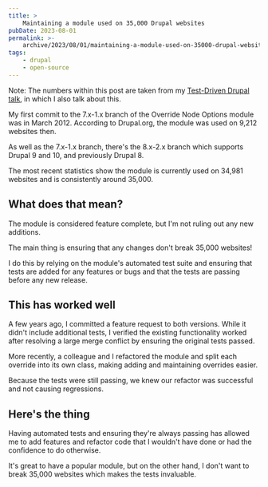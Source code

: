 ```yaml
---
title: >
    Maintaining a module used on 35,000 Drupal websites
pubDate: 2023-08-01
permalink: >-
    archive/2023/08/01/maintaining-a-module-used-on-35000-drupal-websites
tags:
    - drupal
    - open-source
---
```


Note: The numbers within this post are taken from my [Test-Driven Drupal talk]({{site.url}}/presentations/tdd-test-driven-drupal), in which I also talk about this.

My first commit to the 7.x-1.x branch of the Override Node Options module was in March 2012. According to Drupal.org, the module was used on 9,212 websites then.

As well as the 7.x-1.x branch, there's the 8.x-2.x branch which supports Drupal 9 and 10, and previously Drupal 8.

The most recent statistics show the module is currently used on 34,981 websites and is consistently around 35,000.

## What does that mean?

The module is considered feature complete, but I'm not ruling out any new additions.

The main thing is ensuring that any changes don't break 35,000 websites!

I do this by relying on the module's automated test suite and ensuring that tests are added for any features or bugs and that the tests are passing before any new release.

## This has worked well

A few years ago, I committed a feature request to both versions. While it didn't include additional tests, I verified the existing functionality worked after resolving a large merge conflict by ensuring the original tests passed.

More recently, a colleague and I refactored the module and split each override into its own class, making adding and maintaining overrides easier.

Because the tests were still passing, we knew our refactor was successful and not causing regressions.

## Here's the thing

Having automated tests and ensuring they're always passing has allowed me to add features and refactor code that I wouldn't have done or had the confidence to do otherwise.

It's great to have a popular module, but on the other hand, I don't want to break 35,000 websites which makes the tests invaluable.
